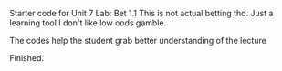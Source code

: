 Starter code for Unit 7 Lab: Bet 1.1
This is not actual betting tho. Just a learning tool
I don't like low oods gamble.

The codes help the student grab better understanding of the lecture

Finished.